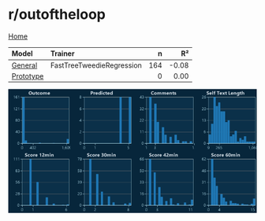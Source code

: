 # r/outoftheloop

[Home](../index.md)

|Model|Trainer|n|R²|
|:---|:---|---:|---:|
|[General](models/guess_outoftheloop_General.md)|FastTreeTweedieRegression|164|-0.08|
|[Prototype](models/guess_outoftheloop_Prototype.md)||0|0.00|

![r/outoftheloop Distributions (guess)](../images/guess_outoftheloop_Distributions.png "r/outoftheloop Distributions (guess)")

